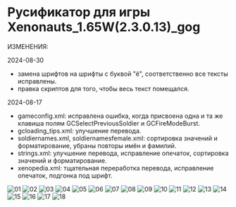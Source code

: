 # Русификатор для игры Xenonauts_1.65W(2.3.0.13)_gog


ИЗМЕНЕНИЯ:

2024-08-30
- замена шрифтов на шрифты с буквой "ё", соответственно все тексты исправлены.
- правка скриптов для того, чтобы весь текст помещался.

2024-08-17

- gameconfig.xml: исправлена ошибка, когда присвоена одна и та же клавиша полям GCSelectPreviousSoldier и GCFireModeBurst.
- gcloading_tips.xml: улучшение перевода.
- soldiernames.xml, soldiernamesfemale.xml: сортировка значений и форматирование, убраны повторы имён и фамилий.
- strings.xml: улучшение перевода, исправление опечаток, сортировка значений и форматирование.
- xenopedia.xml: тщательная переработка перевода, исправление опечаток, подгонка под шрифт.

![01](https://github.com/user-attachments/assets/a0a885eb-b77d-4e02-98f7-126c1ce8e1af)
![02](https://github.com/user-attachments/assets/7c69c4f6-ab53-4d77-8117-ce631eed76da)
![03](https://github.com/user-attachments/assets/9621fe3e-2b9d-4516-adc5-81f39ee70018)
![04](https://github.com/user-attachments/assets/06b9ab31-3525-4540-a3c8-e9bead1ca8c0)
![05](https://github.com/user-attachments/assets/5efd33ea-c224-45d5-a4b6-5aa085484ac2)
![06](https://github.com/user-attachments/assets/eedbba7e-081b-4edc-9e4d-95bd3d2a784d)
![07](https://github.com/user-attachments/assets/75945086-6642-4f9d-bfbb-7505c8025b43)
![08](https://github.com/user-attachments/assets/69c9385d-a8b3-4535-a8d7-d0cb4ae20f87)
![09](https://github.com/user-attachments/assets/c5878fdd-20ca-40ae-a8ee-f3b6a2c17bbf)
![10](https://github.com/user-attachments/assets/94716390-9c45-4c82-8c29-eaef1b41f685)
![11](https://github.com/user-attachments/assets/8b4adc9a-fe02-4763-bd3a-99c0d727002d)
![12](https://github.com/user-attachments/assets/352580a6-9510-4a4a-b596-fa4130c44cfc)
![13](https://github.com/user-attachments/assets/b57b7b60-ccc5-46dd-b1fc-4b3b44767313)
![14](https://github.com/user-attachments/assets/22953607-ef32-466c-9cff-df20be1e90bb)
![15](https://github.com/user-attachments/assets/0ed2ac53-b285-4335-a662-687ffa3b63f6)
![16](https://github.com/user-attachments/assets/11cb01cc-a91e-402c-a433-aca1e06f7afa)
![17](https://github.com/user-attachments/assets/317a9e0a-df85-4400-9d48-ad4f97aad963)
![18](https://github.com/user-attachments/assets/d4a9fb90-2191-473f-96a0-8a93ad6ff2a6)
